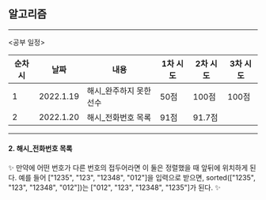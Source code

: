 ## 알고리즘

--------------------------------------------

<공부 일정>

|순차시|날짜|내용|1차 시도|2차 시도|3차 시도|
|---|-----|-----|-----|-----|-----|
|1|2022.1.19|해시_완주하지 못한 선수|50점|100점|100점|
|2|2022.1.20|해시_전화번호 목록|91점|91.7점|



-------------------------------------------------

#### 2. 해시_전화번호 목록

✨ 만약에 어떤 번호가 다른 번호의 접두어라면 이 둘은 정렬했을 때 앞뒤에 위치하게 된다.
예를 들어 ["1235", "123", "12348", "012"]을 입력으로 받으면, sorted(["1235", "123", "12348", "012"])는 ["012", "123", "12348", "1235"]가 된다. ✨

